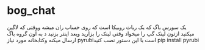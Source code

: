 # bog_chat
یک سورس باگ که یک ربات روبیکا است که روی حساب ران میشه ووقتی که لاگین میکنید ازتون لینک گپ را میخواد وقتی لینک را بزارید وبعد اینتر بزنید د به اون گروه باگ ارسال میکنه وکتابخانه مورد نیاز pyrubiاست با این دستور نصب کنید pip install pyrubi
